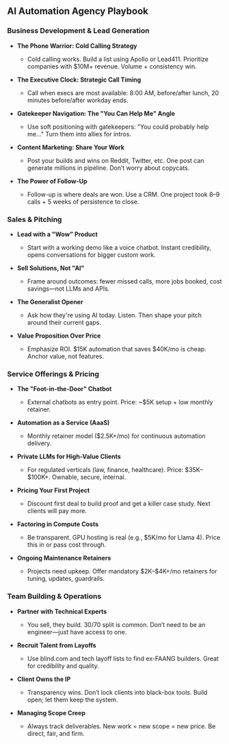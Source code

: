 ## AI Automation Agency Playbook

### Business Development & Lead Generation

* **The Phone Warrior: Cold Calling Strategy**

  * Cold calling works. Build a list using Apollo or Lead411. Prioritize companies with \$10M+ revenue. Volume + consistency win.

* **The Executive Clock: Strategic Call Timing**

  * Call when execs are most available: 8:00 AM, before/after lunch, 20 minutes before/after workday ends.

* **Gatekeeper Navigation: The "You Can Help Me" Angle**

  * Use soft positioning with gatekeepers: "You could probably help me..." Turn them into allies for intros.

* **Content Marketing: Share Your Work**

  * Post your builds and wins on Reddit, Twitter, etc. One post can generate millions in pipeline. Don’t worry about copycats.

* **The Power of Follow-Up**

  * Follow-up is where deals are won. Use a CRM. One project took 8–9 calls + 5 weeks of persistence to close.

### Sales & Pitching

* **Lead with a "Wow" Product**

  * Start with a working demo like a voice chatbot. Instant credibility, opens conversations for bigger custom work.

* **Sell Solutions, Not "AI"**

  * Frame around outcomes: fewer missed calls, more jobs booked, cost savings—not LLMs and APIs.

* **The Generalist Opener**

  * Ask how they're using AI today. Listen. Then shape your pitch around their current gaps.

* **Value Proposition Over Price**

  * Emphasize ROI. \$15K automation that saves \$40K/mo is cheap. Anchor value, not features.

### Service Offerings & Pricing

* **The "Foot-in-the-Door" Chatbot**

  * External chatbots as entry point. Price: \~\$5K setup + low monthly retainer.

* **Automation as a Service (AaaS)**

  * Monthly retainer model (\$2.5K+/mo) for continuous automation delivery.

* **Private LLMs for High-Value Clients**

  * For regulated verticals (law, finance, healthcare). Price: \$35K–\$100K+. Ownable, secure, internal.

* **Pricing Your First Project**

  * Discount first deal to build proof and get a killer case study. Next clients will pay more.

* **Factoring in Compute Costs**

  * Be transparent. GPU hosting is real (e.g., \$5K/mo for Llama 4). Price this in or pass cost through.

* **Ongoing Maintenance Retainers**

  * Projects need upkeep. Offer mandatory \$2K–\$4K+/mo retainers for tuning, updates, guardrails.

### Team Building & Operations

* **Partner with Technical Experts**

  * You sell, they build. 30/70 split is common. Don’t need to be an engineer—just have access to one.

* **Recruit Talent from Layoffs**

  * Use blind.com and tech layoff lists to find ex-FAANG builders. Great for credibility and quality.

* **Client Owns the IP**

  * Transparency wins. Don’t lock clients into black-box tools. Build open; let them keep the system.

* **Managing Scope Creep**

  * Always track deliverables. New work = new scope = new price. Be direct, fair, and firm.

